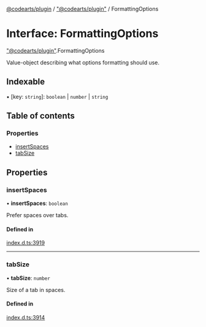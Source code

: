 [@codearts/plugin](../README.md) / ["@codearts/plugin"](../modules/_codearts_plugin_.md) / FormattingOptions

# Interface: FormattingOptions

["@codearts/plugin"](../modules/_codearts_plugin_.md).FormattingOptions

Value-object describing what options formatting should use.

## Indexable

▪ [key: `string`]: `boolean` \| `number` \| `string`

## Table of contents

### Properties

- [insertSpaces](codearts_plugin_.FormattingOptions.md#insertspaces)
- [tabSize](codearts_plugin_.FormattingOptions.md#tabsize)

## Properties

### insertSpaces

• **insertSpaces**: `boolean`

Prefer spaces over tabs.

#### Defined in

[index.d.ts:3919](https://github.com/shuyaqian/cloudide-plugin-api/blob/5b69219/index.d.ts#L3919)

___

### tabSize

• **tabSize**: `number`

Size of a tab in spaces.

#### Defined in

[index.d.ts:3914](https://github.com/shuyaqian/cloudide-plugin-api/blob/5b69219/index.d.ts#L3914)

